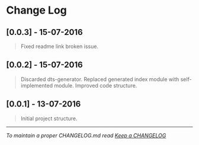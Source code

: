 # Change Log

## [0.0.3] - 15-07-2016

> Fixed readme link broken issue.

## [0.0.2] - 15-07-2016

> Discarded dts-generator. Replaced generated index module with self-implemented module. Improved code structure.

## [0.0.1] - 13-07-2016

> Initial project structure.
  

---
*To maintain a proper CHANGELOG.md read [Keep a CHANGELOG](http://keepachangelog.com/)*
